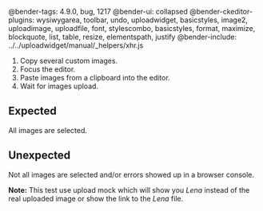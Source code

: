 @bender-tags: 4.9.0, bug, 1217
@bender-ui: collapsed
@bender-ckeditor-plugins: wysiwygarea, toolbar, undo, uploadwidget, basicstyles, image2, uploadimage, uploadfile, font, stylescombo, basicstyles, format, maximize, blockquote, list, table, resize, elementspath, justify
@bender-include: ../../uploadwidget/manual/_helpers/xhr.js

1. Copy several custom images.
2. Focus the editor.
3. Paste images from a clipboard into the editor.
4. Wait for images upload.

## Expected

All images are selected.

## Unexpected

Not all images are selected and/or errors showed up in a browser console.

**Note:** This test use upload mock which will show you *Lena* instead of the real uploaded image or show the link to the *Lena* file.
